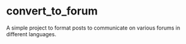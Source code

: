 # convert_to_forum
A simple project to format posts to communicate on various forums in different languages. 
